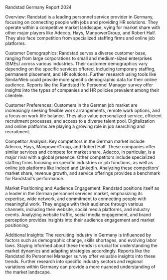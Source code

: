Randstad Germany Report 2024

Overview:
Randstad is a leading personnel service provider in Germany, focusing on connecting people with jobs and providing HR solutions. They operate within a competitive market landscape, vying for market share with other major players like Adecco, Hays, ManpowerGroup, and Robert Half.  They also face competition from specialized staffing firms and online job platforms.

Customer Demographics:
Randstad serves a diverse customer base, ranging from large corporations to small and medium-sized enterprises (SMEs) across various industries.  Their customer demographics vary depending on the specific services offered, including temporary staffing, permanent placement, and HR solutions.  Further research using tools like SimilarWeb could provide more specific demographic data for their online audience.  Reports like the Randstad ifo Personnel Manager survey offer insights into the types of companies and HR policies prevalent among their clientele.

Customer Preferences:
Customers in the German job market are increasingly seeking flexible work arrangements, remote work options, and a focus on work-life balance.  They also value personalized service, efficient recruitment processes, and access to a diverse talent pool.  Digitalization and online platforms are playing a growing role in job searching and recruitment.

Competitor Analysis:
Key competitors in the German market include Adecco, Hays, ManpowerGroup, and Robert Half.  These companies offer similar services and compete for market share.  Adecco, in particular, is a major rival with a global presence.  Other competitors include specialized staffing firms focusing on specific industries or job functions, as well as online job platforms like Indeed and LinkedIn.  Analyzing these competitors' market share, revenue growth, and service offerings provides a benchmark for Randstad's performance.

Market Positioning and Audience Engagement:
Randstad positions itself as a leader in the German personnel services market, emphasizing its expertise, wide network, and commitment to connecting people with meaningful work.  They engage with their audience through various channels, including their website, social media platforms, and industry events.  Analyzing website traffic, social media engagement, and brand perception provides insights into their audience engagement and market positioning.

Additional Insights:
The recruiting industry in Germany is influenced by factors such as demographic change, skills shortages, and evolving labor laws.  Staying informed about these trends is crucial for understanding the market dynamics and adapting strategies accordingly.  Reports like the Randstad ifo Personnel Manager survey offer valuable insights into these trends.  Further research into specific industry sectors and regional variations within Germany can provide a more nuanced understanding of the market landscape.